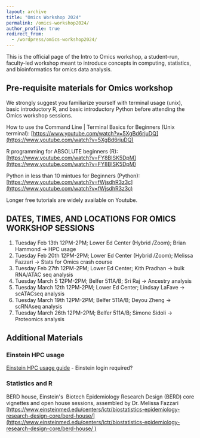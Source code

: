 ```yaml
---
layout: archive
title: "Omics Workshop 2024"
permalink: /omics-workshop2024/
author_profile: true
redirect_from:
  - /wordpress/omics-workshop2024/
---
```



This is the official page of the Intro to Omics workshop, a student-run, faculty-led workshop meant to introduce concepts in computing, statistics, and bioinformatics for omics data analysis.





## Pre-requisite materials for Omics workshop

We strongly suggest you familiarize yourself with terminal usage (unix), basic introductory R, and basic introductory Python before attending the Omics workshop sessions.




How to use the Command Line | Terminal Basics for Beginners (Unix terminal):
[https://www.youtube.com/watch?v=5XgBd6rjuDQ](https://www.youtube.com/watch?v=5XgBd6rjuDQ)




R programming for ABSOLUTE beginners (R):
[https://www.youtube.com/watch?v=FY8BISK5DpM](https://www.youtube.com/watch?v=FY8BISK5DpM)




Python in less than 10 mintues for Beginners (Python):
[https://www.youtube.com/watch?v=fWjsdhR3z3c](https://www.youtube.com/watch?v=fWjsdhR3z3c)







Longer free tutorials are widely available on Youtube.




## DATES, TIMES, AND LOCATIONS FOR OMICS WORKSHOP SESSIONS

1. Tuesday Feb 13th 12PM-2PM; Lower Ed Center (Hybrid /Zoom); Brian Hammond → HPC usage
2. Tuesday Feb 20th 12PM-2PM; Lower Ed Center (Hybrid /Zoom); Melissa Fazzari → Stats for Omics crash course
3. Tuesday Feb 27th 12PM-2PM; Lower Ed Center; Kith Pradhan → bulk RNA/ATAC seq analysis
4. Tuesday March 5 12PM-2PM; Belfer 511A/B; Sri Raj → Ancestry analysis
5. Tuesday March 12th 12PM-2PM; Lower Ed Center; Lindsay LaFave → scATACseq analysis
6. Tuesday March 19th 12PM-2PM; Belfer 511A/B; Deyou Zheng → scRNAseq analysis
7. Tuesday March 26th 12PM-2PM; Belfer 511A/B; Simone Sidoli → Proteomics analysis







## Additional Materials


### Einstein HPC usage

[Einstein HPC usage guide](https://montefioreorg.sharepoint.com/sites/Einstein-IT-HPC/SitePages/HPC3.0-UQuick-Start.aspx) - Einstein login required?





### Statistics and R

BERD house, Einstein's  Biotech Epidemiology Research Design (BERD) core vignettes and open house sessions, assembled by Dr. Melissa Fazzari
[https://www.einsteinmed.edu/centers/ictr/biostatistics-epidemiology-research-design-core/berd-house/](https://www.einsteinmed.edu/centers/ictr/biostatistics-epidemiology-research-design-core/berd-house/ )

